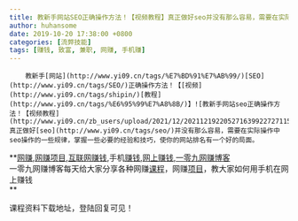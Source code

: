 ```yaml
---
title: 教新手网站SEO正确操作方法！【视频教程】真正做好seo并没有那么容易，需要在实际操作中seo操作的一些规律，掌握一些必要的经验和技巧，使你的网站排名有一个好的局面。
author: huhansome
date: 2019-10-20 17:38:00 +0800
categories: [流弊技能]
tags: [赚钱, 致富, 兼职, 网赚, 手机赚]
---
```



        教新手[网站](http://www.yi09.cn/tags/%E7%BD%91%E7%AB%99/)[SEO](http://www.yi09.cn/tags/SEO/)正确操作方法！【[视频](http://www.yi09.cn/tags/shipin/)[教程](http://www.yi09.cn/tags/%E6%95%99%E7%A8%8B/)】![教新手网站seo正确操作方法！【视频教程](http://www.yi09.cn/zb_users/upload/2021/12/20211219220527163992272711561.png)真正做好[seo](http://www.yi09.cn/tags/seo/)并没有那么容易，需要在实际操作中seo操作的一些规律，掌握一些必要的经验和技巧，使你的网站排名有一个好的局面。

  

  

  

  

**[网赚](http://www.yi09.cn/tags/%E7%BD%91%E8%B5%9A/),[网赚项目](http://www.yi09.cn/tags/%E7%BD%91%E8%B5%9A%E9%A1%B9%E7%9B%AE/),[互联网赚钱](http://www.yi09.cn/tags/%E4%BA%92%E8%81%94%E7%BD%91%E8%B5%9A%E9%92%B1/),手机[赚钱](http://www.yi09.cn/tags/%E8%B5%9A%E9%92%B1/),[网上赚钱](http://www.yi09.cn/tags/%E7%BD%91%E4%B8%8A%E8%B5%9A%E9%92%B1/),[一零九网赚博客](http://www.yi09.cn/tags/%E4%B8%80%E9%9B%B6%E4%B9%9D%E7%BD%91%E8%B5%9A%E5%8D%9A%E5%AE%A2/)  
一零九网赚博客每天给大家分享各种网赚[课程](http://www.yi09.cn/tags/%E8%AF%BE%E7%A8%8B/)，网赚[项目](http://www.yi09.cn/tags/%E9%A1%B9%E7%9B%AE/)，教大家如何用手机在网上赚钱  
**  
  
  

课程资料下载地址，登陆回复可见！

